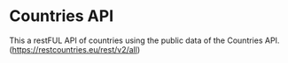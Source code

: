 # Countries API
This a restFUL API of countries using the public data of the Countries API.
(https://restcountries.eu/rest/v2/all)


